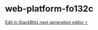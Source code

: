 # web-platform-fo132c

[Edit in StackBlitz next generation editor ⚡️](https://stackblitz.com/~/github.com/geethakasani/web-platform-fo132c)